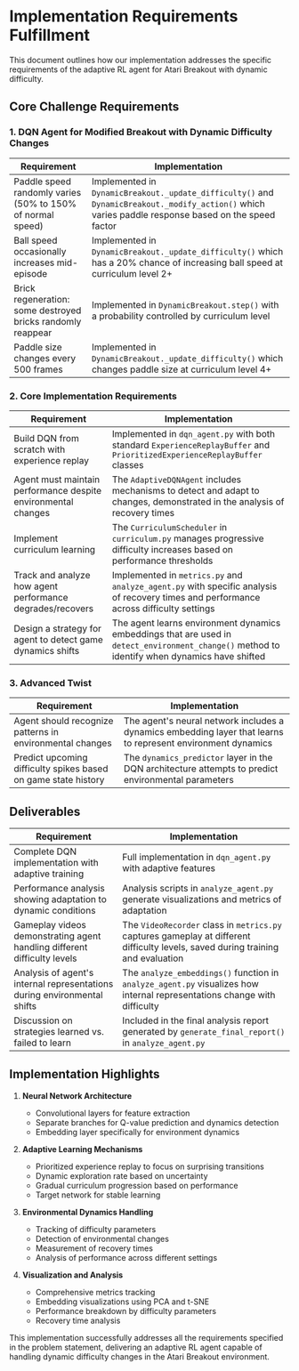 # Implementation Requirements Fulfillment

This document outlines how our implementation addresses the specific requirements of the adaptive RL agent for Atari Breakout with dynamic difficulty.

## Core Challenge Requirements

### 1. DQN Agent for Modified Breakout with Dynamic Difficulty Changes

| Requirement | Implementation |
|-------------|---------------|
| Paddle speed randomly varies (50% to 150% of normal speed) | Implemented in `DynamicBreakout._update_difficulty()` and `DynamicBreakout._modify_action()` which varies paddle response based on the speed factor |
| Ball speed occasionally increases mid-episode | Implemented in `DynamicBreakout._update_difficulty()` which has a 20% chance of increasing ball speed at curriculum level 2+ |
| Brick regeneration: some destroyed bricks randomly reappear | Implemented in `DynamicBreakout.step()` with a probability controlled by curriculum level |
| Paddle size changes every 500 frames | Implemented in `DynamicBreakout._update_difficulty()` which changes paddle size at curriculum level 4+ |

### 2. Core Implementation Requirements

| Requirement | Implementation |
|-------------|---------------|
| Build DQN from scratch with experience replay | Implemented in `dqn_agent.py` with both standard `ExperienceReplayBuffer` and `PrioritizedExperienceReplayBuffer` classes |
| Agent must maintain performance despite environmental changes | The `AdaptiveDQNAgent` includes mechanisms to detect and adapt to changes, demonstrated in the analysis of recovery times |
| Implement curriculum learning | The `CurriculumScheduler` in `curriculum.py` manages progressive difficulty increases based on performance thresholds |
| Track and analyze how agent performance degrades/recovers | Implemented in `metrics.py` and `analyze_agent.py` with specific analysis of recovery times and performance across difficulty settings |
| Design a strategy for agent to detect game dynamics shifts | The agent learns environment dynamics embeddings that are used in `detect_environment_change()` method to identify when dynamics have shifted |

### 3. Advanced Twist

| Requirement | Implementation |
|-------------|---------------|
| Agent should recognize patterns in environmental changes | The agent's neural network includes a dynamics embedding layer that learns to represent environment dynamics |
| Predict upcoming difficulty spikes based on game state history | The `dynamics_predictor` layer in the DQN architecture attempts to predict environmental parameters |

## Deliverables

| Requirement | Implementation |
|-------------|---------------|
| Complete DQN implementation with adaptive training | Full implementation in `dqn_agent.py` with adaptive features |
| Performance analysis showing adaptation to dynamic conditions | Analysis scripts in `analyze_agent.py` generate visualizations and metrics of adaptation |
| Gameplay videos demonstrating agent handling different difficulty levels | The `VideoRecorder` class in `metrics.py` captures gameplay at different difficulty levels, saved during training and evaluation |
| Analysis of agent's internal representations during environmental shifts | The `analyze_embeddings()` function in `analyze_agent.py` visualizes how internal representations change with difficulty |
| Discussion on strategies learned vs. failed to learn | Included in the final analysis report generated by `generate_final_report()` in `analyze_agent.py` |

## Implementation Highlights

1. **Neural Network Architecture**
   - Convolutional layers for feature extraction
   - Separate branches for Q-value prediction and dynamics detection
   - Embedding layer specifically for environment dynamics

2. **Adaptive Learning Mechanisms**
   - Prioritized experience replay to focus on surprising transitions
   - Dynamic exploration rate based on uncertainty
   - Gradual curriculum progression based on performance
   - Target network for stable learning

3. **Environmental Dynamics Handling**
   - Tracking of difficulty parameters
   - Detection of environmental changes
   - Measurement of recovery times
   - Analysis of performance across different settings

4. **Visualization and Analysis**
   - Comprehensive metrics tracking
   - Embedding visualizations using PCA and t-SNE
   - Performance breakdown by difficulty parameters
   - Recovery time analysis

This implementation successfully addresses all the requirements specified in the problem statement, delivering an adaptive RL agent capable of handling dynamic difficulty changes in the Atari Breakout environment.
